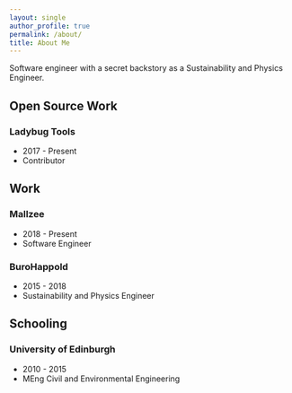 ```yaml
---
layout: single
author_profile: true
permalink: /about/
title: About Me
---
```


Software engineer with a secret backstory as a Sustainability and Physics Engineer.

## Open Source Work

### Ladybug Tools
- 2017 - Present
- Contributor

## Work

### Mallzee
- 2018 - Present
- Software Engineer

### BuroHappold
- 2015 - 2018
- Sustainability and Physics Engineer

## Schooling

### University of Edinburgh
- 2010 - 2015
- MEng Civil and Environmental Engineering

